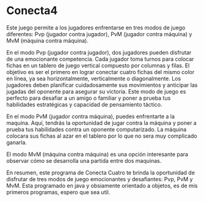 # Conecta4
Este juego permite a los jugadores enfrentarse en tres modos de juego diferentes: Pvp (jugador contra jugador), PvM (jugador contra máquina) y MvM (máquina contra máquina).

En el modo Pvp (jugador contra jugador), dos jugadores pueden disfrutar de una emocionante competencia. Cada jugador toma turnos para colocar fichas en un tablero de juego vertical compuesto por columnas y filas. El objetivo es ser el primero en lograr conectar cuatro fichas del mismo color en línea, ya sea horizontalmente, verticalmente o diagonalmente. Los jugadores deben planificar cuidadosamente sus movimientos y anticipar las jugadas del oponente para asegurar su victoria. Este modo de juego es perfecto para desafiar a un amigo o familiar y poner a prueba tus habilidades estratégicas y capacidad de pensamiento táctico.

En el modo PvM (jugador contra máquina), puedes enfrentarte a la maquina. Aquí, tendrás la oportunidad de jugar contra la máquina y poner a prueba tus habilidades contra un oponente computarizado. La máquina colocara sus fichas al azar en el tablero por lo que no sera muy complicado ganarla.

El modo MvM (máquina contra máquina) es una opción interesante para observar cómo se desarrolla una partida entre dos maquinas. 

En resumen, este programa de Conecta Cuatro te brinda la oportunidad de disfrutar de tres modos de juego emocionantes y desafiantes: Pvp, PvM y MvM. Esta programado en java y obsiamente orientado a objetos, es de mis primeros programas, espero que sea util.
